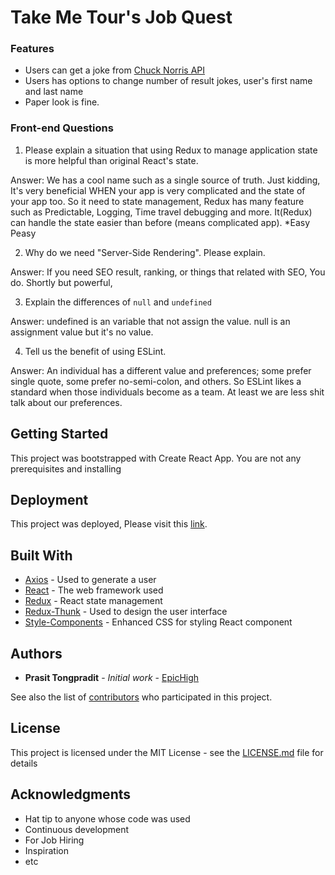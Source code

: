 # Take Me Tour's Job Quest

### Features
- Users can get a joke from [Chuck Norris API](http://www.icndb.com/api/)
- Users has options to change number of result jokes, user's first name and last name
- Paper look is fine.

### Front-end Questions
1. Please explain a situation that using Redux to manage application state is more helpful than original React's state.

Answer: We has a cool name such as a single source of truth. Just kidding,
It's very beneficial WHEN your app is very complicated and the state of your app too.
So it need to state management, Redux has many feature such as
Predictable, Logging, Time travel debugging and more. It(Redux) can handle
the state easier than before (means complicated app). *Easy Peasy
 

2. Why do we need "Server-Side Rendering". Please explain.

Answer: If you need SEO result, ranking, or things that related with SEO,
You do. Shortly but powerful,

3. Explain the differences of `null` and `undefined`

Answer: undefined is an variable that not assign the value. null is an assignment value 
but it's no value.

4. Tell us the benefit of using ESLint.

Answer: An individual has a different value and preferences; 
some prefer single quote, some prefer no-semi-colon, 
and others. So ESLint likes a standard when those individuals 
become as a team. At least we are less shit talk about our preferences.

## Getting Started

This project was bootstrapped with Create React App. You are not any prerequisites and installing 

## Deployment

This project was deployed, Please visit this [link](https://epichigh.github.io/user-generator-app-redux/).

## Built With
* [Axios](https://github.com/axios/axios) - Used to generate a user
* [React](https://reactjs.org/) - The web framework used
* [Redux](https://redux.js.org/) - React state management
* [Redux-Thunk](http://tachyons.io/) - Used to design the user interface
* [Style-Components](https://www.styled-components.com) - Enhanced CSS for styling React component 

## Authors

* **Prasit Tongpradit** - *Initial work* - [EpicHigh](https://github.com/EpicHigh)

See also the list of [contributors](https://github.com/EpicHigh/user-generator-app-redux/graphs/contributors) who participated in this project.

## License
This project is licensed under the MIT License - see the [LICENSE.md](LICENSE) file for details

## Acknowledgments

* Hat tip to anyone whose code was used
* Continuous development
* For Job Hiring
* Inspiration
* etc
